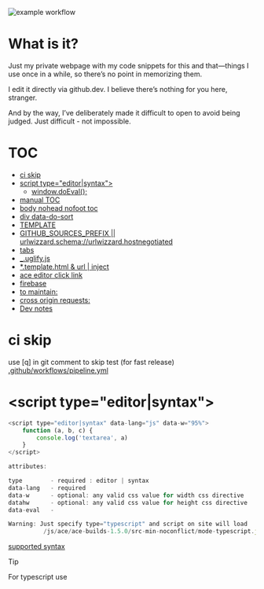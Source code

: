 ![example workflow](https://github.com/stopsopa/stopsopa.github.io/actions/workflows/pipeline.yml/badge.svg)

# What is it?

Just my private webpage with my code snippets for this and that—things I use once in a while, so there’s no point in memorizing them.

I edit it directly via github.dev. I believe there’s nothing for you here, stranger.

And by the way, I’ve deliberately made it difficult to open to avoid being judged. Just difficult - not impossible.

# TOC

<!-- toc -->


- [ci skip](#ci-skip)
- [script type="editor|syntax">](#script-typeeditorsyntax)
  * [window.doEval();](#windowdoeval)
- [manual TOC](#manual-toc)
- [body nohead nofoot toc](#body-nohead-nofoot-toc)
- [div data-do-sort](#div-data-do-sort)
- [TEMPLATE](#template)
- [GITHUB_SOURCES_PREFIX || urlwizzard.schema://urlwizzard.hostnegotiated](#github_sources_prefix--urlwizzardschemaurlwizzardhostnegotiated)
- [tabs](#tabs)
- [_.uglify.js](#_uglifyjs)
- [*.template.html & url | inject](#templatehtml--url--inject)
- [ace editor click link](#ace-editor-click-link)
- [firebase](#firebase)
- [to maintain:](#to-maintain)
- [cross origin requests:](#cross-origin-requests)
- [Dev notes](#dev-notes)


<!-- tocstop -->

# ci skip

use [q] in git comment to skip test (for fast release) [.github/workflows/pipeline.yml](.github/workflows/pipeline.yml)

# &lt;script type="editor|syntax">

```js
<script type="editor|syntax" data-lang="js" data-w="95%">
    function (a, b, c) {
        console.log('textarea', a)
    }
</script>

attributes:

type        - required : editor | syntax
data-lang   - required
data-w      - optional: any valid css value for width css directive
datahw      - optional: any valid css value for height css directive
data-eval   -

Warning: Just specify type="typescript" and script on site will load
          /js/ace/ace-builds-1.5.0/src-min-noconflict/mode-typescript.js
```

[supported syntax](https://github.com/ajaxorg/ace/blob/v1.15.3/src/ext/modelist.js#L44)

> [!TIP]
> For typescript use
>
> <script type="editor" data-lang="ts">

- (in older versions up to v1.8.1 the file was here: https://github.com/ajaxorg/ace/blob/v1.8.1/lib/ace/ext/modelist.js#L53)

## window.doEval();

```html
<script type="editor" data-lang="js" data-eval>
  ...
</script>
```

code will not only be wrapped with aceeditor but also executed just before wrapping.
In order to trigger it again on <script> elements created dynamically use:

```js
window.doEval();
// and optionally also
window.doace();
```

# manual TOC

```html
<!DOCTYPE html>
<html lang="en">
  <head>
    <meta charset="UTF-8" />
    <meta
      name="viewport"
      content="width=device-width, user-scalable=no, initial-scale=1.0, maximum-scale=1.0, minimum-scale=1.0"
    />
    <meta http-equiv="X-UA-Compatible" content="ie=edge" />
    <title>stopsopa.github.io</title>
  </head>


  <body class="layout bg" toc>

  <body class="layout bg" toc wide>


    <div class="body">
      <div class="inside">
        <div class="cards toc">
          <h1>Table of Contents</h1>
          <ul data-do-sort>
            <li><a href="http://">ekstra link</a></li>
          </ul>
        </div>
        <h2>debug</h2>
        <script type="editor" data-lang="sh">
          ...
        </script>
      </div>
    </div>
    <script type="module" src="/js/github.js"></script>
  </body>
</html>
```

# &lt;body nohead nofoot toc&gt;

    <body nohead nofoot toc>

        toc - turn on Table of Content
        nohead - no header
        nofoot - no footer

# &lt;div data-do-sort&gt;

    <div data-do-sort>... children nodes...</div> - sorts all children based on innerText

# TEMPLATE

```html
<!DOCTYPE html>
<html lang="en">
  <head>
    <meta charset="UTF-8" />
    <meta
      name="viewport"
      content="width=device-width, user-scalable=no, initial-scale=1.0, maximum-scale=1.0, minimum-scale=1.0"
    />
    <meta http-equiv="X-UA-Compatible" content="ie=edge" />
    <title>stopsopa.github.io</title>

    <script>
      <!-- optional to do something before binding ACE editor -->
      (function () {
        var resolve;
        var p = new Promise(function (res) {
          resolve = res;
        });

        document.addEventListener("DOMContentLoaded", () => {
          // to replace domain.com to ... other stuff
          Array.prototype.slice.call(document.querySelectorAll('[class="domain' + '.com"]')).forEach(function (tag) {
            var text = tag.innerHTML;

            text = text.replace(/domain\.com/g, location.origin).replace(/host\.com/g, location.host);

            tag.innerHTML = text;
          });

          resolve();
        });

        window.beforeAceEventPromise = function () {
          return p;
        };
      })();
    </script>

    <script>
      if (!Array.isArray(window.allLoaded)) {
        window.allLoaded = [];
      }
      window.allLoaded.push(function () {
        console.log("do my stuff after all is loaded");
      });
    </script>
  </head>
  <body class="layout bg" toc>
    <div class="body">
      <div class="inside">
        <div class="cards toc">
          <h1>Table of Contents</h1>
          <ul data-do-sort>
            <li><a href="http://">ekstra link</a></li>
          </ul>
        </div>

        <h2>Index</h2>
        <script type="editor" data-lang="sh"></script>

        <div class="cards">
          <h2>Index</h2>
          <script type="editor" data-lang="sh"></script>
        </div>
      </div>
    </div>
    <script type="module" src="/js/github.js"></script>
  </body>
</html>
```

# GITHUB_SOURCES_PREFIX || urlwizzard.schema://urlwizzard.hostnegotiated

which is replacing all occurences in tags, attributes and script bodies as follow

```txt
urlwizzard.hostnegotiated
  // will become something like domain.co.uk
  // or
  // domain.co.uk:447 if http
  // or
  // domain.co.uk:80 if https

urlwizzard.hostname       location.hostname
  // will become something like domain.co.uk

urlwizzard.schema       location.protocol.replace(/^([a-z]+).*$/, "$1")
  // usually it will be 'http' or 'https'

urlwizzard.portnegotiated
  // ":80" or "" or ":5567"

urlwizzard.port
  // simply location.port - sometimes "" sometimes "7439"

usually you will use it like this:

curl "urlwizzard.schema://urlwizzard.hostnegotiated/pages/node/curl.js" -o "curl.js"
// which will conver it to
curl "https://domain.co.uk:1025/pages/node/curl.js" -o "curl.js"

GITHUB_SOURCES_PREFIX/blob/master/pages/bash/rsync.sh
// will become
https://github.com/stopsopa/stopsopa.github.io/blob/master/pages/bash/rsync.sh


```

test page githubpages: https://stopsopa.github.io/research/urlwizzard/urlwizzard.html

# tabs

It supports out of the box tabs like documented in:

https://github.com/stopsopa/tabs

# _.uglify.js

If anywhere in the repository file _.uglify.js will be created it will be processed with babel and next by uglifyjs and exported as _.uglify.min.js

For details look to uglify.js

# *.template.html & url | inject

If you create file _.template.html anywhere in the project during build it will be found and file _.html will be generate right next to original \*.template.html.

In template file listed placeholders will be processed:

<%url path/to/file/in/repository.js %> - will import file in-place and replace each " to %22

<%inject /pages/to/file/in/respository.js %> - will be imported in-place as is

> [!NOTE]
> use two path styles:
> relative like lib/test.js or ../lib/test.js
> this will resolve relative to the position of \*.template.html file
>
> or
>
> absolute like /lib/test.js
> that will resolve from the root of the repository

For details look to scripts/template.sh

# ace editor click link

When you hold CMD button and click any link anywhere in the content of ace editor it will open it in separate tab


# firebase

firebase console: https://console.firebase.google.com/

In order to configure firebase database get credentails from:
https://i.imgur.com/oVsGuVT.png
and then enable
https://i.imgur.com/gYnXKfm.png
otherwise you end up with issue:
auth/operation-not-allowed The provided sign-in provider is disabled for your Firebase project.
Enable it from the Sign-in Method section of the Firebase console.
more:
https://firebase.google.com/docs/auth/admin/errors
and also add domains to section "Authorised domains":
[https://i.imgur.com/STTaAJ4.png](https://i.imgur.com/MYUE5K6.png)

explore api:

https://firebase.google.com/docs/reference/js/firebase.database.Reference
Explore api:
g(firebase. database. Reference)
read write:
https://firebase.google.com/docs/database/web/read-and-write

add rules to database:

    {
      "rules": {
        "users": {
          "$email": {
            ".read": "$email === auth.token.email.replace('.', ',')",
              ".write": "$email === auth.token.email.replace('.', ',')",
          }
        }
      }
    }

# to maintain:

http://stopsopa.github.io/demos/jquery.elkanatooltip/katownik.html
http://stopsopa.github.io/demos/jquery.elkanatooltip/pos.html

# cross origin requests:

- https://allorigins.win/
- http://anyorigin.com/

Pull contents from any page via API (as JSON/P or raw) and avoid Same-origin policy problems.

# Dev notes

```bash

# clone repository
# then enter main directory

cat <<EOF > .env

PROJECT_NAME="testtools"
NODE_API_PORT=7898
LOCAL_HOSTS="test.github.io.local"
FIREBASE_API_KEY="xxx"
FIREBASE_AUTH_DOMAIN="github-xxxx.firebaseapp.com"
FIREBASE_DATABASE_URL="https://github-xxxx.firebaseio.com"
FIREBASE_PROJECT_ID="github-xxxx"
FIREBASE_STORAGE_BUCKET="github-xxxx.appspot.com"
FIREBASE_MESSAGING_SENDER_ID="3896666666217"
FIREBASE_API_ID="1:38666666667:web:c7effb066666666666"
#FIREBASE_MEASUREMENT_ID="G-F76666666"

EOF

sudo -i
echo "127.0.0.1 test.github.io.local" >> /etc/hosts
exit

# make sure to have node version specified in .nvmrc

yarn

make start

# to publish changes

make build

# commit all changes and push to github pages


```

<details>
  <summary>👉 <b>Show more details</b></summary>

- Subroutines can appear before the groups they reference.
- Like backreferences, subroutines can't be used _within_ character classes.
- As with all extended syntax in `regex`, subroutines are applied after interpolation, giving them maximal flexibility.
</details>
